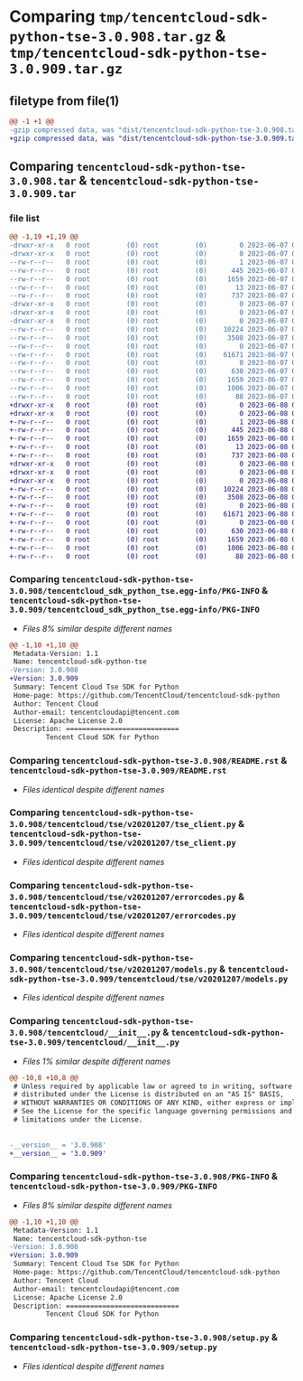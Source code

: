 # Comparing `tmp/tencentcloud-sdk-python-tse-3.0.908.tar.gz` & `tmp/tencentcloud-sdk-python-tse-3.0.909.tar.gz`

## filetype from file(1)

```diff
@@ -1 +1 @@
-gzip compressed data, was "dist/tencentcloud-sdk-python-tse-3.0.908.tar", last modified: Wed Jun  7 00:35:40 2023, max compression
+gzip compressed data, was "dist/tencentcloud-sdk-python-tse-3.0.909.tar", last modified: Thu Jun  8 00:36:35 2023, max compression
```

## Comparing `tencentcloud-sdk-python-tse-3.0.908.tar` & `tencentcloud-sdk-python-tse-3.0.909.tar`

### file list

```diff
@@ -1,19 +1,19 @@
-drwxr-xr-x   0 root         (0) root         (0)        0 2023-06-07 00:35:40.000000 tencentcloud-sdk-python-tse-3.0.908/
-drwxr-xr-x   0 root         (0) root         (0)        0 2023-06-07 00:35:40.000000 tencentcloud-sdk-python-tse-3.0.908/tencentcloud_sdk_python_tse.egg-info/
--rw-r--r--   0 root         (0) root         (0)        1 2023-06-07 00:35:40.000000 tencentcloud-sdk-python-tse-3.0.908/tencentcloud_sdk_python_tse.egg-info/dependency_links.txt
--rw-r--r--   0 root         (0) root         (0)      445 2023-06-07 00:35:40.000000 tencentcloud-sdk-python-tse-3.0.908/tencentcloud_sdk_python_tse.egg-info/SOURCES.txt
--rw-r--r--   0 root         (0) root         (0)     1659 2023-06-07 00:35:40.000000 tencentcloud-sdk-python-tse-3.0.908/tencentcloud_sdk_python_tse.egg-info/PKG-INFO
--rw-r--r--   0 root         (0) root         (0)       13 2023-06-07 00:35:40.000000 tencentcloud-sdk-python-tse-3.0.908/tencentcloud_sdk_python_tse.egg-info/top_level.txt
--rw-r--r--   0 root         (0) root         (0)      737 2023-06-07 00:35:40.000000 tencentcloud-sdk-python-tse-3.0.908/README.rst
-drwxr-xr-x   0 root         (0) root         (0)        0 2023-06-07 00:35:40.000000 tencentcloud-sdk-python-tse-3.0.908/tencentcloud/
-drwxr-xr-x   0 root         (0) root         (0)        0 2023-06-07 00:35:40.000000 tencentcloud-sdk-python-tse-3.0.908/tencentcloud/tse/
-drwxr-xr-x   0 root         (0) root         (0)        0 2023-06-07 00:35:40.000000 tencentcloud-sdk-python-tse-3.0.908/tencentcloud/tse/v20201207/
--rw-r--r--   0 root         (0) root         (0)    10224 2023-06-07 00:35:40.000000 tencentcloud-sdk-python-tse-3.0.908/tencentcloud/tse/v20201207/tse_client.py
--rw-r--r--   0 root         (0) root         (0)     3508 2023-06-07 00:35:40.000000 tencentcloud-sdk-python-tse-3.0.908/tencentcloud/tse/v20201207/errorcodes.py
--rw-r--r--   0 root         (0) root         (0)        0 2023-06-07 00:35:40.000000 tencentcloud-sdk-python-tse-3.0.908/tencentcloud/tse/v20201207/__init__.py
--rw-r--r--   0 root         (0) root         (0)    61671 2023-06-07 00:35:40.000000 tencentcloud-sdk-python-tse-3.0.908/tencentcloud/tse/v20201207/models.py
--rw-r--r--   0 root         (0) root         (0)        0 2023-06-07 00:35:40.000000 tencentcloud-sdk-python-tse-3.0.908/tencentcloud/tse/__init__.py
--rw-r--r--   0 root         (0) root         (0)      630 2023-06-07 00:35:40.000000 tencentcloud-sdk-python-tse-3.0.908/tencentcloud/__init__.py
--rw-r--r--   0 root         (0) root         (0)     1659 2023-06-07 00:35:40.000000 tencentcloud-sdk-python-tse-3.0.908/PKG-INFO
--rw-r--r--   0 root         (0) root         (0)     1006 2023-06-07 00:35:40.000000 tencentcloud-sdk-python-tse-3.0.908/setup.py
--rw-r--r--   0 root         (0) root         (0)       88 2023-06-07 00:35:40.000000 tencentcloud-sdk-python-tse-3.0.908/setup.cfg
+drwxr-xr-x   0 root         (0) root         (0)        0 2023-06-08 00:36:35.000000 tencentcloud-sdk-python-tse-3.0.909/
+drwxr-xr-x   0 root         (0) root         (0)        0 2023-06-08 00:36:35.000000 tencentcloud-sdk-python-tse-3.0.909/tencentcloud_sdk_python_tse.egg-info/
+-rw-r--r--   0 root         (0) root         (0)        1 2023-06-08 00:36:35.000000 tencentcloud-sdk-python-tse-3.0.909/tencentcloud_sdk_python_tse.egg-info/dependency_links.txt
+-rw-r--r--   0 root         (0) root         (0)      445 2023-06-08 00:36:35.000000 tencentcloud-sdk-python-tse-3.0.909/tencentcloud_sdk_python_tse.egg-info/SOURCES.txt
+-rw-r--r--   0 root         (0) root         (0)     1659 2023-06-08 00:36:35.000000 tencentcloud-sdk-python-tse-3.0.909/tencentcloud_sdk_python_tse.egg-info/PKG-INFO
+-rw-r--r--   0 root         (0) root         (0)       13 2023-06-08 00:36:35.000000 tencentcloud-sdk-python-tse-3.0.909/tencentcloud_sdk_python_tse.egg-info/top_level.txt
+-rw-r--r--   0 root         (0) root         (0)      737 2023-06-08 00:36:35.000000 tencentcloud-sdk-python-tse-3.0.909/README.rst
+drwxr-xr-x   0 root         (0) root         (0)        0 2023-06-08 00:36:35.000000 tencentcloud-sdk-python-tse-3.0.909/tencentcloud/
+drwxr-xr-x   0 root         (0) root         (0)        0 2023-06-08 00:36:35.000000 tencentcloud-sdk-python-tse-3.0.909/tencentcloud/tse/
+drwxr-xr-x   0 root         (0) root         (0)        0 2023-06-08 00:36:35.000000 tencentcloud-sdk-python-tse-3.0.909/tencentcloud/tse/v20201207/
+-rw-r--r--   0 root         (0) root         (0)    10224 2023-06-08 00:36:35.000000 tencentcloud-sdk-python-tse-3.0.909/tencentcloud/tse/v20201207/tse_client.py
+-rw-r--r--   0 root         (0) root         (0)     3508 2023-06-08 00:36:35.000000 tencentcloud-sdk-python-tse-3.0.909/tencentcloud/tse/v20201207/errorcodes.py
+-rw-r--r--   0 root         (0) root         (0)        0 2023-06-08 00:36:35.000000 tencentcloud-sdk-python-tse-3.0.909/tencentcloud/tse/v20201207/__init__.py
+-rw-r--r--   0 root         (0) root         (0)    61671 2023-06-08 00:36:35.000000 tencentcloud-sdk-python-tse-3.0.909/tencentcloud/tse/v20201207/models.py
+-rw-r--r--   0 root         (0) root         (0)        0 2023-06-08 00:36:35.000000 tencentcloud-sdk-python-tse-3.0.909/tencentcloud/tse/__init__.py
+-rw-r--r--   0 root         (0) root         (0)      630 2023-06-08 00:36:35.000000 tencentcloud-sdk-python-tse-3.0.909/tencentcloud/__init__.py
+-rw-r--r--   0 root         (0) root         (0)     1659 2023-06-08 00:36:35.000000 tencentcloud-sdk-python-tse-3.0.909/PKG-INFO
+-rw-r--r--   0 root         (0) root         (0)     1006 2023-06-08 00:36:35.000000 tencentcloud-sdk-python-tse-3.0.909/setup.py
+-rw-r--r--   0 root         (0) root         (0)       88 2023-06-08 00:36:35.000000 tencentcloud-sdk-python-tse-3.0.909/setup.cfg
```

### Comparing `tencentcloud-sdk-python-tse-3.0.908/tencentcloud_sdk_python_tse.egg-info/PKG-INFO` & `tencentcloud-sdk-python-tse-3.0.909/tencentcloud_sdk_python_tse.egg-info/PKG-INFO`

 * *Files 8% similar despite different names*

```diff
@@ -1,10 +1,10 @@
 Metadata-Version: 1.1
 Name: tencentcloud-sdk-python-tse
-Version: 3.0.908
+Version: 3.0.909
 Summary: Tencent Cloud Tse SDK for Python
 Home-page: https://github.com/TencentCloud/tencentcloud-sdk-python
 Author: Tencent Cloud
 Author-email: tencentcloudapi@tencent.com
 License: Apache License 2.0
 Description: ============================
         Tencent Cloud SDK for Python
```

### Comparing `tencentcloud-sdk-python-tse-3.0.908/README.rst` & `tencentcloud-sdk-python-tse-3.0.909/README.rst`

 * *Files identical despite different names*

### Comparing `tencentcloud-sdk-python-tse-3.0.908/tencentcloud/tse/v20201207/tse_client.py` & `tencentcloud-sdk-python-tse-3.0.909/tencentcloud/tse/v20201207/tse_client.py`

 * *Files identical despite different names*

### Comparing `tencentcloud-sdk-python-tse-3.0.908/tencentcloud/tse/v20201207/errorcodes.py` & `tencentcloud-sdk-python-tse-3.0.909/tencentcloud/tse/v20201207/errorcodes.py`

 * *Files identical despite different names*

### Comparing `tencentcloud-sdk-python-tse-3.0.908/tencentcloud/tse/v20201207/models.py` & `tencentcloud-sdk-python-tse-3.0.909/tencentcloud/tse/v20201207/models.py`

 * *Files identical despite different names*

### Comparing `tencentcloud-sdk-python-tse-3.0.908/tencentcloud/__init__.py` & `tencentcloud-sdk-python-tse-3.0.909/tencentcloud/__init__.py`

 * *Files 1% similar despite different names*

```diff
@@ -10,8 +10,8 @@
 # Unless required by applicable law or agreed to in writing, software
 # distributed under the License is distributed on an "AS IS" BASIS,
 # WITHOUT WARRANTIES OR CONDITIONS OF ANY KIND, either express or implied.
 # See the License for the specific language governing permissions and
 # limitations under the License.
 
 
-__version__ = '3.0.908'
+__version__ = '3.0.909'
```

### Comparing `tencentcloud-sdk-python-tse-3.0.908/PKG-INFO` & `tencentcloud-sdk-python-tse-3.0.909/PKG-INFO`

 * *Files 8% similar despite different names*

```diff
@@ -1,10 +1,10 @@
 Metadata-Version: 1.1
 Name: tencentcloud-sdk-python-tse
-Version: 3.0.908
+Version: 3.0.909
 Summary: Tencent Cloud Tse SDK for Python
 Home-page: https://github.com/TencentCloud/tencentcloud-sdk-python
 Author: Tencent Cloud
 Author-email: tencentcloudapi@tencent.com
 License: Apache License 2.0
 Description: ============================
         Tencent Cloud SDK for Python
```

### Comparing `tencentcloud-sdk-python-tse-3.0.908/setup.py` & `tencentcloud-sdk-python-tse-3.0.909/setup.py`

 * *Files identical despite different names*

